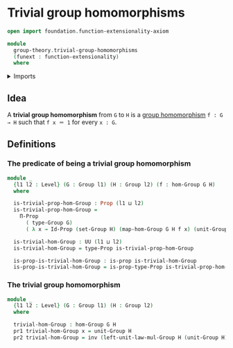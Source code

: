 # Trivial group homomorphisms

```agda
open import foundation.function-extensionality-axiom

module
  group-theory.trivial-group-homomorphisms
  (funext : function-extensionality)
  where
```

<details><summary>Imports</summary>

```agda
open import foundation.dependent-pair-types
open import foundation.identity-types funext
open import foundation.propositions funext
open import foundation.sets funext
open import foundation.universe-levels

open import group-theory.groups funext
open import group-theory.homomorphisms-groups funext
```

</details>

## Idea

A **trivial group homomorphism** from `G` to `H` is a
[group homomorphism](group-theory.homomorphisms-groups.md) `f : G → H` such that
`f x ＝ 1` for every `x : G`.

## Definitions

### The predicate of being a trivial group homomorphism

```agda
module _
  {l1 l2 : Level} (G : Group l1) (H : Group l2) (f : hom-Group G H)
  where

  is-trivial-prop-hom-Group : Prop (l1 ⊔ l2)
  is-trivial-prop-hom-Group =
    Π-Prop
      ( type-Group G)
      ( λ x → Id-Prop (set-Group H) (map-hom-Group G H f x) (unit-Group H))

  is-trivial-hom-Group : UU (l1 ⊔ l2)
  is-trivial-hom-Group = type-Prop is-trivial-prop-hom-Group

  is-prop-is-trivial-hom-Group : is-prop is-trivial-hom-Group
  is-prop-is-trivial-hom-Group = is-prop-type-Prop is-trivial-prop-hom-Group
```

### The trivial group homomorphism

```agda
module _
  {l1 l2 : Level} (G : Group l1) (H : Group l2)
  where

  trivial-hom-Group : hom-Group G H
  pr1 trivial-hom-Group x = unit-Group H
  pr2 trivial-hom-Group = inv (left-unit-law-mul-Group H (unit-Group H))
```
